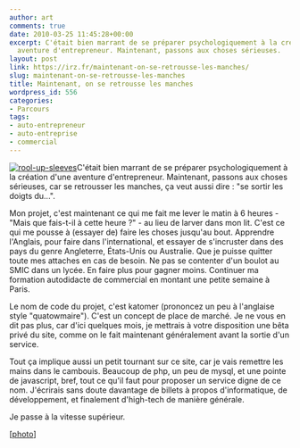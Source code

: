 ```yaml
---
author: art
comments: true
date: 2010-03-25 11:45:28+00:00
excerpt: C'était bien marrant de se préparer psychologiquement à la création d'une
  aventure d'entrepreneur. Maintenant, passons aux choses sérieuses.
layout: post
link: https://irz.fr/maintenant-on-se-retrousse-les-manches/
slug: maintenant-on-se-retrousse-les-manches
title: Maintenant, on se retrousse les manches
wordpress_id: 556
categories:
- Parcours
tags:
- auto-entrepreneur
- auto-entreprise
- commercial
---
```


[![rool-up-sleeves](https://static.irz.fr/2010/03/rool-up-sleeves-300x200.jpg)](https://static.irz.fr/2010/03/rool-up-sleeves.jpg)C'était bien marrant de se préparer psychologiquement à la création d'une aventure d'entrepreneur. Maintenant, passons aux choses sérieuses, car se retrousser les manches, ça veut aussi dire : "se sortir les doigts du...".

Mon projet, c'est maintenant ce qui me fait me lever le matin à 6 heures - "Mais que fais-t-il à cette heure ?" - au lieu de larver dans mon lit. C'est ce qui me pousse à (essayer de) faire les choses jusqu'au bout. Apprendre l'Anglais, pour faire dans l'international, et essayer de s'incruster dans des pays du genre Angleterre, États-Unis ou Australie. Que je puisse quitter toute mes attaches en cas de besoin. Ne pas se contenter d'un boulot au SMIC dans un lycée. En faire plus pour gagner moins. Continuer ma formation autodidacte de commercial en montant une petite semaine à Paris.

Le nom de code du projet, c'est katomer (prononcez un peu à l'anglaise style "quatowmaire"). C'est un concept de place de marché. Je ne vous en dit pas plus, car d'ici quelques mois, je mettrais à votre disposition une bêta privé du site, comme on le fait maintenant généralement avant la sortie d'un service.

Tout ça implique aussi un petit tournant sur ce site, car je vais remettre les mains dans le cambouis. Beaucoup de php, un peu de mysql, et une pointe de javascript, bref, tout ce qu'il faut pour proposer un service digne de ce nom. J'écrirais sans doute davantage de billets à propos d'informatique, de développement, et finalement d'high-tech de manière générale.

Je passe à la vitesse supérieur.

[[photo](http://www.flickr.com/photos/truthdevelopment/3136236509/sizes/l/)] 
